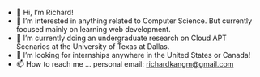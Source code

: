 - 👋 Hi, I’m Richard!
- 👀 I’m interested in anything related to Computer Science. But currently focused mainly on learning web development.
- 🌱 I’m currently doing an undergraduate research on Cloud APT Scenarios at the University of Texas at Dallas.
- 💞️ I’m looking for internships anywhere in the United States or Canada!
- 📫 How to reach me ... personal email: richardkangm@gmail.com 

<!---
richardkangm/richardkangm is a ✨ special ✨ repository because its `README.md` (this file) appears on your GitHub profile.
You can click the Preview link to take a look at your changes.
--->
